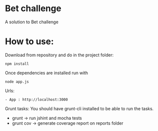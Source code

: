 Bet challenge
===============

A solution to Bet challenge


How to use:
================

Download from repository and do in the project folder:

	npm install

Once dependencies are installed run with

	node app.js

Urls:

	- App : http://localhost:3000

Grunt tasks: 
  You should have grunt-cli installed to be able to run the tasks.
  
  - grunt  -> run jshint and mocha tests
  - grunt cov -> generate coverage report on reports folder
